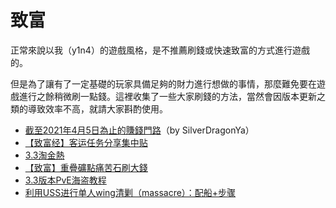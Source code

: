 # 致富

正常來說以我（y1n4）的遊戲風格，是不推薦刷錢或快速致富的方式進行遊戲的。

但是為了讓有了一定基礎的玩家具備足夠的財力進行想做的事情，那麼難免要在遊戲進行之餘稍微刷一點錢。這裡收集了一些大家刷錢的方法，當然會因版本更新之類的導致效率不高，就請大家斟酌使用。

* [截至2021年4月5日為止的賺錢門路](5apr2021-huan-huo-zhuo-de-zhuan-qian-gong-lve-yi-lan-can-kao.md)（by SilverDragonYa）
* [【致富经】客运任务分享集中贴](zhi-fu-jing-ke-yun-ren-wu-fen-xiang-ji-zhong-tie.md)
* [3.3淘金熱](33-tao-jin-re.md)
* [【致富】重疊礦點痛苦石刷大錢](zhi-fu-zhong-die-kuang-dian-tong-ku-shi-shua-da-qian-ju-chuan-1-xiao-shi-25-yi.md)
* [3.3版本PvE海盗教程](33-ban-ben-pve-hai-dao-jiao-cheng.md)
* [利用USS进行单人wing清剿（massacre）：配船+步骤](chao-chang-li-yong-uss-jin-hang-dan-ren-wing-qing-jiao-massacre-pei-chuan-+-bu-zhou.md)

